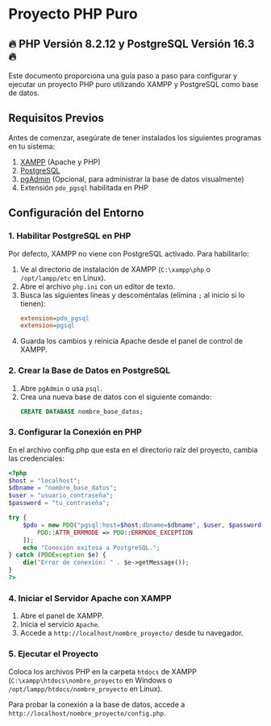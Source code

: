 # Proyecto PHP Puro

## 🔥 PHP Versión 8.2.12 y PostgreSQL Versión 16.3 🔥

Este documento proporciona una guía paso a paso para configurar y ejecutar un proyecto PHP puro utilizando XAMPP y PostgreSQL como base de datos.

## Requisitos Previos
Antes de comenzar, asegúrate de tener instalados los siguientes programas en tu sistema:

1. [XAMPP](https://www.apachefriends.org/es/index.html) (Apache y PHP)
2. [PostgreSQL](https://www.postgresql.org/download/)
3. [pgAdmin](https://www.pgadmin.org/) (Opcional, para administrar la base de datos visualmente)
4. Extensión `pdo_pgsql` habilitada en PHP

## Configuración del Entorno
### 1. Habilitar PostgreSQL en PHP
Por defecto, XAMPP no viene con PostgreSQL activado. Para habilitarlo:

1. Ve al directorio de instalación de XAMPP (`C:\xampp\php` o `/opt/lampp/etc` en Linux).
2. Abre el archivo `php.ini` con un editor de texto.
3. Busca las siguientes líneas y descoméntalas (elimina `;` al inicio si lo tienen):
   ```ini
   extension=pdo_pgsql
   extension=pgsql
   ```
4. Guarda los cambios y reinicia Apache desde el panel de control de XAMPP.

### 2. Crear la Base de Datos en PostgreSQL

1. Abre `pgAdmin` o usa `psql`.
2. Crea una nueva base de datos con el siguiente comando:
   ```sql
   CREATE DATABASE nombre_base_datos;
   ```
### 3. Configurar la Conexión en PHP
En el archivo config.php que esta en el directorio raíz del proyecto, cambia las credenciales:

```php
<?php
$host = "localhost";
$dbname = "nombre_base_datos";
$user = "usuario_contraseña";
$password = "tu_contraseña";

try {
    $pdo = new PDO("pgsql:host=$host;dbname=$dbname", $user, $password, [
        PDO::ATTR_ERRMODE => PDO::ERRMODE_EXCEPTION
    ]);
    echo "Conexión exitosa a PostgreSQL.";
} catch (PDOException $e) {
    die("Error de conexión: " . $e->getMessage());
}
?>
```

### 4. Iniciar el Servidor Apache con XAMPP
1. Abre el panel de XAMPP.
2. Inicia el servicio `Apache`.
3. Accede a `http://localhost/nombre_proyecto/` desde tu navegador.

### 5. Ejecutar el Proyecto
Coloca los archivos PHP en la carpeta `htdocs` de XAMPP (`C:\xampp\htdocs\nombre_proyecto` en Windows o `/opt/lampp/htdocs/nombre_proyecto` en Linux).

Para probar la conexión a la base de datos, accede a `http://localhost/nombre_proyecto/config.php`.
